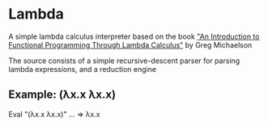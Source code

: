# Lambda
A simple lambda calculus interpreter based on the book ["An Introduction to Functional Programming Through Lambda Calculus"](https://www.amazon.com/Introduction-Functional-Programming-Calculus-Mathematics/dp/0486478831) by Greg Michaelson

The source consists of a simple recursive-descent parser for parsing lambda expressions, and a reduction engine

Example:
(λx.x λx.x)
---
Eval "(λx.x λx.x)"
... => λx.x
